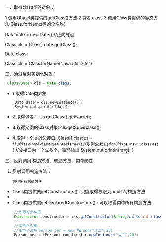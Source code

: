 一、取得class类的对象：

1.调用Object类提供的getClass()方法
2.类名.class
3.调用Class类提供的静态方法 Class.forName(类的全名称)

Data date = new Date();//正向处理

Class<Date> cls = (Class<Date>) date.getClass();

Date.class;

Class cls = Class.forName("java.util.Date")


二、通过反射实例化对象：

```java
 Class<Date> cls = Date.class;
```

 * 1.取得Date类对象:

        Date date = cls.newInstance();
        System.out.println(date);

 * 2.取得包名：
        cls.getClass().getName();

 * 3.取得父类的Class对象:
        cls.getSuperclass();

 * 4.取得一个类的父接口:
        Class[] classes = MyClassImpl.class.getInterfaces();//取得父接口
        for(Class msg : classes) {  //父接口为一个或多个，循环输出
            System.out.println(msg);
        }

三、反射调用 构造方法、普通方法、类中属性

1. 反射调用构造方法：

       取得所有构造方法
 * Class类提供的getConstructors() : 只能取得权限为public的构造方法
 *
 * Class类提供的getDeclaredConstructors() : 可以取得类中所有构造方法


```java
    //取得有参构造
    Constructor constructor = cls.getConstructor(String.class,int.class);

    //实例化对象
    //相当于调用 Person per = new Person("大二",20)
    Person per = (Person) constructor.newInstance("大二",20);
```
